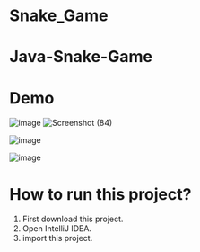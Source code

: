# Snake_Game
# Java-Snake-Game

# Demo

![image](https://user-images.githubusercontent.com/77583339/208663333-799d0ec6-8ee5-47a7-b29d-3b408e5b0868.png)
![Screenshot (84)](https://user-images.githubusercontent.com/45370567/210609289-46abf4d3-37a8-426c-8811-8239e2a117f4.png)


![image](https://user-images.githubusercontent.com/77583339/208663715-2e4ecd2a-3cfd-414c-b8a7-39e58a796d02.png)

![image](https://user-images.githubusercontent.com/77583339/208663398-b43026fa-ec58-4340-9c30-26069748995e.png)

# How to run this project?

1. First download this project.
2. Open IntelliJ IDEA.
3. import this project.
